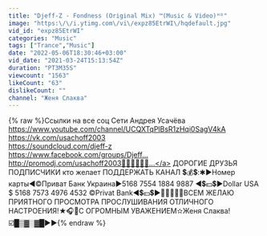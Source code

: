 ```yaml
---
title: "Djeff-Z - Fondness (Original Mix) ™(Music & Video)ᴴᴰ"
image: "https:\/\/i.ytimg.com\/vi\/expz85EtrWI\/hqdefault.jpg"
vid_id: "expz85EtrWI"
categories: "Music"
tags: ["Trance","Music"]
date: "2022-05-06T18:30:46+03:00"
vid_date: "2021-03-24T15:13:54Z"
duration: "PT3M35S"
viewcount: "1563"
likeCount: "63"
dislikeCount: ""
channel: "Женя Слаква"
---
```

{% raw %}Ссылки на все соц Сети Андрея Усачёва <a rel="nofollow" target="blank" href="https://www.youtube.com/channel/UCQXTqPlBsR1zHqi0SagV4kA">https://www.youtube.com/channel/UCQXTqPlBsR1zHqi0SagV4kA</a><br /><a rel="nofollow" target="blank" href="https://vk.com/usachoff2003​​​">https://vk.com/usachoff2003​​​</a><br /><a rel="nofollow" target="blank" href="https://soundcloud.com/djeff-z​​​">https://soundcloud.com/djeff-z​​​</a><br /><a rel="nofollow" target="blank" href="https://www.facebook.com/groups/Djeff...​">https://www.facebook.com/groups/Djeff...​</a><br /><a rel="nofollow" target="blank" href="http://promodj.com/usachoff2003🔔🔔🔔🗽🔔📣​​​...">http://promodj.com/usachoff2003🔔🔔🔔🗽🔔📣​​​...</a> ДОРОГИЕ ДРУЗЬЯ ПОДПИСЧИКИ кто желает ПОДДЕРЖАТЬ КАНАЛ 💲💰💲:✱►Номер карты◄©Приват Банк Украина►5168 7554 1884 9887 ◄💲💵💲►Dollar USA $ 5168 7573 4976 4532 ©Privat Bank◄💲💵💲►💞💜🍒💥💜ВСЕМ ЖЕЛАЮ ПРИЯТНОГО ПРОСМОТРА ПРОСЛУШИВАНИЯ ОТЛИЧНОГО НАСТРОЕНИЯ!★🎧💙С ОГРОМНЫМ УВАЖЕНИЕМ✫Женя Слаква!☑️█▒▓░▓█►►{% endraw %}
